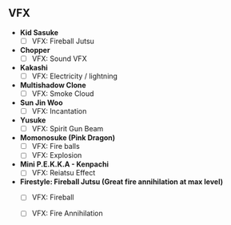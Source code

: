 ## VFX
- **Kid Sasuke**
  - [ ] VFX: Fireball Jutsu

- **Chopper**
  - [ ] VFX: Sound VFX

- **Kakashi**
  - [ ] VFX: Electricity / lightning

- **Multishadow Clone**
  - [ ] VFX: Smoke Cloud

- **Sun Jin Woo**
  - [ ] VFX: Incantation

- **Yusuke**
  - [ ] VFX: Spirit Gun Beam

- **Momonosuke (Pink Dragon)**
  - [ ] VFX: Fire balls
  - [ ] VFX: Explosion

- **Mini P.E.K.K.A - Kenpachi**
  - [ ] VFX: Reiatsu Effect

- **Firestyle: Fireball Jutsu (Great fire annihilation at max level)**
  - [ ] VFX: Fireball
  - [ ] VFX: Fire Annihilation


